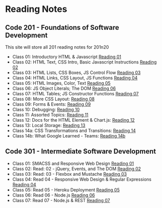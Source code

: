 # Reading Notes

## Code 201 - Foundations of Software Development

This site will store all 201 reading notes for 201n20

* Class 01: Introductory HTML & Javascript [Reading 01](class-01.md)
* Class 02: HTML Text, CSS Intro, Basic Javascript Instructions [Reading 02](class-02.md)
* Class 03: HTML Lists, CSS Boxes, JS Control Flow [Reading 03](class-03.md)
* Class 04: HTML Links, CSS Layout, JS Functions [Reading 04](class-04.md)
* Class 05: HTML Images, Color, Text [Reading 05](class-05.md)
* Class 06: JS Object Literals; The DOM [Reading 06](class-06.md)
* Class 07: HTML Tables; JS Constructor Functions [Reading 07](class-07.md)
* Class 08: More CSS Layout: [Reading 08](class-08.md)
* Class 09: Forms & Events: [Reading 09](class-09.md)
* Class 10: Debugging: [Reading 10](class-10.md)
* Class 11: Assorted Topics: [Reading 11](class-11.md)
* Class 12: Docs for the HTML <canvas> Element & Chart.js: [Reading 12](class-12.md)
* Class 13: Local Storage: [Reading 13](class-13.md)
* Class 14a: CSS Transformations and Transitions: [Reading 14](class-14.md)
* Class 14b: What Google Learned - Teams: [Reading 14b](class-14b.md)

## Code 301 - Intermediate Software Development
* Class 01: SMACSS and Responsive Web Design [Reading 01](301-class-01.md)
* Class 02: Read: 02 - jQuery, Events, and The DOM [Reading 02](301-class-02.md)
* Class 03: Read: 03 - Flexbox and Mustache [Reading 03](301-class-03.md)
* Class 04: Read 04 - Responsive Web Design & Regular Expressions [Reading 04](301-class-04.md)
* Class 05: Read 05 - Heroku Deployment [Reading 05](301-class-05.md)
* Class 06: Read 06 - Node.js [Reading 06](301-class-06.md) 
* Class 07: Read 07 - Node.js & REST [Reading 07](301-class-07.md)
